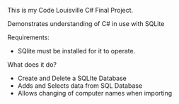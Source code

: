 
This is my Code Louisville C# Final Project.

Demonstrates understanding of C# in use with SQLite

Requirements:
- SQlite must be installed for it to operate.

What does it do?
- Create and Delete a SQLIte Database
- Adds and Selects data from SQL Database
- Allows changing of computer names when importing

